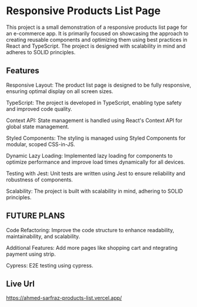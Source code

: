 # Responsive Products List Page

This project is a small demonstration of a responsive products list page for an e-commerce app. It is primarily focused on showcasing the approach to creating reusable components and optimizing them using best practices in React and TypeScript. The project is designed with scalability in mind and adheres to SOLID principles.

## Features

Responsive Layout: The product list page is designed to be fully responsive, ensuring optimal display on all screen sizes.

TypeScript: The project is developed in TypeScript, enabling type safety and improved code quality.

Context API: State management is handled using React's Context API for global state management.

Styled Components: The styling is managed using Styled Components for modular, scoped CSS-in-JS.

Dynamic Lazy Loading: Implemented lazy loading for components to optimize performance and improve load times dynamically for all devices.

Testing with Jest: Unit tests are written using Jest to ensure reliability and robustness of components.

Scalability: The project is built with scalability in mind, adhering to SOLID principles.

## FUTURE PLANS
Code Refactoring: Improve the code structure to enhance readability, maintainability, and scalability.

Additional Features: Add more pages like shopping cart and ntegrating payment using strip.

Cypress: E2E testing using cypress.

## Live Url
https://ahmed-sarfraz-products-list.vercel.app/
